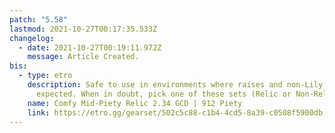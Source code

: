 ```yaml
---
patch: "5.58"
lastmod: 2021-10-27T00:17:35.533Z
changelog:
  - date: 2021-10-27T00:19:11.972Z
    message: Article Created.
bis:
  - type: etro
    description: Safe to use in environments where raises and non-Lily GCD heals are
      expected. When in doubt, pick one of these sets (Relic or Non-Relic).
    name: Comfy Mid-Piety Relic 2.34 GCD | 912 Piety
    link: https://etro.gg/gearset/502c5c88-c1b4-4cd5-8a39-c0508f5900db
---
```

